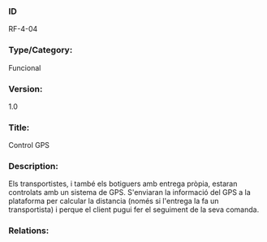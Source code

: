### ID
RF-4-04
### Type/Category:
Funcional
### Version:
1.0
### Title:
Control GPS
### Description:
Els transportistes, i també els botiguers amb entrega pròpia, estaran controlats amb un sistema de GPS. S'enviaran la informació del GPS a la plataforma per calcular la distancia (només si l'entrega la fa un transportista) i perque el client pugui fer el seguiment de la seva comanda.
### Relations:
